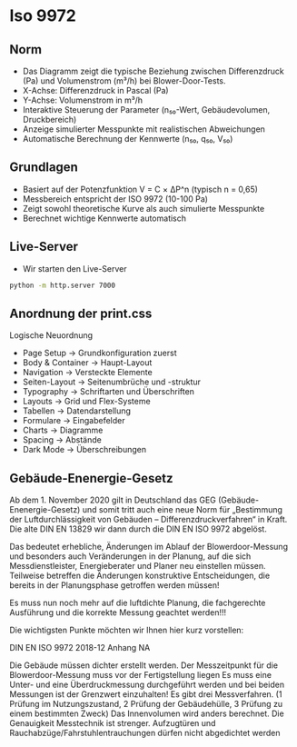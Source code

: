 # Iso 9972

## Norm

 -  Das Diagramm zeigt die typische Beziehung zwischen Differenzdruck (Pa) und Volumenstrom (m³/h) bei Blower-Door-Tests.
 -  X-Achse: Differenzdruck in Pascal (Pa)
 -  Y-Achse: Volumenstrom in m³/h
 -  Interaktive Steuerung der Parameter (n₅₀-Wert, Gebäudevolumen, Druckbereich)
 -  Anzeige simulierter Messpunkte mit realistischen Abweichungen
 -  Automatische Berechnung der Kennwerte (n₅₀, q₅₀, V₅₀)

## Grundlagen

 -  Basiert auf der Potenzfunktion V = C × ΔP^n (typisch n = 0,65)
 -  Messbereich entspricht der ISO 9972 (10-100 Pa)
 -  Zeigt sowohl theoretische Kurve als auch simulierte Messpunkte
 -  Berechnet wichtige Kennwerte automatisch


 ## Live-Server 

  - Wir starten den Live-Server

  ```bash
  python -m http.server 7000
  ```


## Anordnung der print.css

Logische Neuordnung

- Page Setup → Grundkonfiguration zuerst
- Body & Container → Haupt-Layout
- Navigation → Versteckte Elemente
- Seiten-Layout → Seitenumbrüche und -struktur
- Typography → Schriftarten und Überschriften
- Layouts → Grid und Flex-Systeme
- Tabellen → Datendarstellung
- Formulare → Eingabefelder
- Charts → Diagramme
- Spacing → Abstände
- Dark Mode → Überschreibungen


## Gebäude-Enenergie-Gesetz

Ab dem 1. November 2020 gilt in Deutschland das GEG (Gebäude-Enenergie-Gesetz) und somit tritt auch eine neue Norm für „Bestimmung der Luftdurchlässigkeit von Gebäuden – Differenzdruckverfahren“ in Kraft. Die alte DIN EN 13829 wir dann durch die DIN EN ISO 9972 abgelöst.

Das bedeutet erhebliche, Änderungen im Ablauf der Blowerdoor-Messung und besonders auch Veränderungen in der Planung, auf die sich Messdienstleister,  Energieberater und Planer neu einstellen müssen. Teilweise betreffen die Änderungen konstruktive Entscheidungen, die bereits in der Planungsphase getroffen werden müssen! 

Es muss nun noch mehr auf die luftdichte Planung, die fachgerechte Ausführung und die korrekte Messung geachtet werden!!!

Die wichtigsten Punkte möchten wir Ihnen hier kurz vorstellen:

DIN EN ISO 9972 2018-12 Anhang NA 



Die Gebäude müssen dichter erstellt werden.
Der Messzeitpunkt für die Blowerdoor-Messung muss vor der Fertigstellung liegen
Es muss eine Unter- und eine Überdruckmessung durchgeführt werden und bei beiden Messungen ist der Grenzwert einzuhalten!
Es gibt drei Messverfahren. (1 Prüfung im Nutzungszustand, 2 Prüfung der Gebäudehülle, 3 Prüfung zu einem bestimmten Zweck)
Das Innenvolumen wird anders berechnet.
Die Genauigkeit Messtechnik ist strenger.
Aufzugtüren und Rauchabzüge/Fahrstuhlentrauchungen dürfen nicht abgedichtet werden